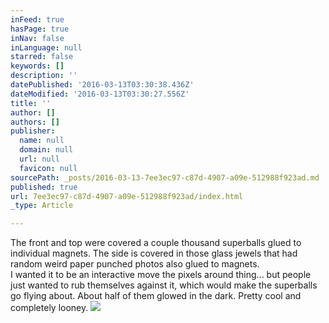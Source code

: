 ```yaml
---
inFeed: true
hasPage: true
inNav: false
inLanguage: null
starred: false
keywords: []
description: ''
datePublished: '2016-03-13T03:30:38.436Z'
dateModified: '2016-03-13T03:30:27.556Z'
title: ''
author: []
authors: []
publisher:
  name: null
  domain: null
  url: null
  favicon: null
sourcePath: _posts/2016-03-13-7ee3ec97-c87d-4907-a09e-512988f923ad.md
published: true
url: 7ee3ec97-c87d-4907-a09e-512988f923ad/index.html
_type: Article

---
```

The front and top were covered a couple thousand superballs glued to individual magnets. The side is covered in those glass jewels that had random weird paper punched photos also glued to magnets.   
I wanted it to be an interactive move the pixels around thing... but people just wanted to rub themselves against it, which would make the superballs go flying about. About half of them glowed in the dark. Pretty cool and completely looney. ![](https://the-grid-user-content.s3-us-west-2.amazonaws.com/c550b238-c062-4149-b821-b8b8e79419c7.jpg)